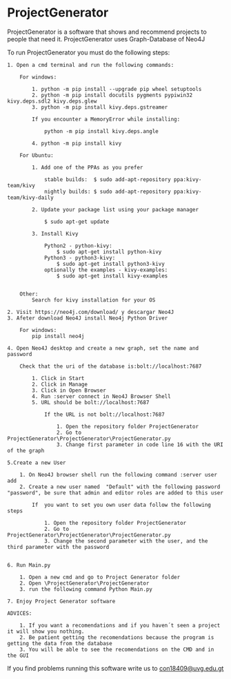 # ProjectGenerator
ProjectGenerator is a software that shows and recommend projects to people that need it.
ProjectGenerator uses Graph-Database of Neo4J

To run ProjectGenerator you must do the following steps:

	1. Open a cmd terminal and run the following commands:

		For windows:

			1. python -m pip install --upgrade pip wheel setuptools
			2. python -m pip install docutils pygments pypiwin32 kivy.deps.sdl2 kivy.deps.glew
			3. python -m pip install kivy.deps.gstreamer

			If you encounter a MemoryError while installing:

				python -m pip install kivy.deps.angle

			4. python -m pip install kivy

		For Ubuntu:

			1. Add one of the PPAs as you prefer

			    stable builds:	$ sudo add-apt-repository ppa:kivy-team/kivy
			    nightly builds:	$ sudo add-apt-repository ppa:kivy-team/kivy-daily

			2. Update your package list using your package manager

    			$ sudo apt-get update

			3. Install Kivy

			    Python2 - python-kivy:
			     	$ sudo apt-get install python-kivy
			    Python3 - python3-kivy:
			     	$ sudo apt-get install python3-kivy
			    optionally the examples - kivy-examples:
			     	$ sudo apt-get install kivy-examples
	

		Other:
			Search for kivy installation for your OS

	2. Visit https://neo4j.com/download/ y descargar Neo4J
	3. Afeter download Neo4J install Neo4j Python Driver

		For windows:
			pip install neo4j

	4. Open Neo4J desktop and create a new graph, set the name and password

		Check that the uri of the database is:bolt://localhost:7687

			1. Click in Start
			2. Click in Manage
			3. Click in Open Browser
			4. Run :server connect in Neo4J Browser Shell
			5. URL should be bolt://localhost:7687

				If the URL is not bolt://localhost:7687

					1. Open the repository folder ProjectGenerator
					2. Go to ProjectGenerator\ProjectGenerator\ProjectGenerator.py
					3. Change first parameter in code line 16 with the URI of the graph

	5.Create a new User

		1. On Neo4J browser shell run the following command :server user add
		2. Create a new user named 	"Default" with the following password "password", be sure that admin and editor roles are added to this user

			If  you want to set you own user data follow the following steps

				1. Open the repository folder ProjectGenerator
				2. Go to ProjectGenerator\ProjectGenerator\ProjectGenerator.py	
				3. Change the second parameter with the user, and the third parameter with the password


	6. Run Main.py

		1. Open a new cmd and go to Project Generator folder
		2. Open \ProjectGenerator\ProjectGenerator 	
		3. run the following command Python Main.py

	7. Enjoy Project Generator software

	ADVICES:

		1. If you want a recomendations and if you haven´t seen a project it will show you nothing. 
		2. Be patient getting the recomendations because the program is getting the data from the database
		3. You will be able to see the recomendations on the CMD and in the GUI

If you find problems running this software write us to con18409@uvg.edu.gt



